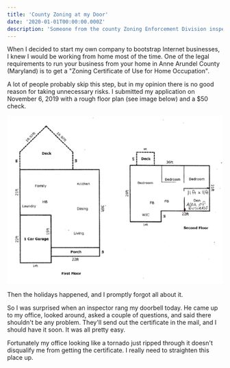 ```yaml
---
title: 'County Zoning at my Door'
date: '2020-01-01T00:00:00.000Z'
description: 'Someone from the county Zoning Enforcement Division inspected my home office today.'
---
```


When I decided to start my own company to bootstrap Internet businesses, I knew I would be working from home most of the time. One of the legal requirements to run your business from your home in Anne Arundel County (Maryland) is to get a "Zoning Certificate of Use for Home Occupation".

A lot of people probably skip this step, but in my opinion there is no good reason for taking unnecessary risks. I submitted my application on November 6, 2019 with a rough floor plan (see image below) and a $50 check.

![House Floor Plan](./house_floor_plan.png)

Then the holidays happened, and I promptly forgot all about it.

So I was surprised when an inspector rang my doorbell today. He came up to my office, looked around, asked a couple of questions, and said there shouldn't be any problem. They'll send out the certificate in the mail, and I should have it soon. It was all pretty easy.

Fortunately my office looking like a tornado just ripped through it doesn't disqualify me from getting the certificate. I really need to straighten this place up.
